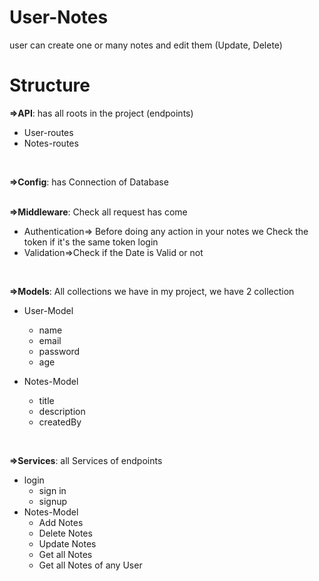 # User-Notes
user can create one or many notes and edit them (Update, Delete)
# Structure

**=>API**: has all roots in the project (endpoints)
- User-routes
- Notes-routes
<br>

**=>Config**: has Connection of Database
<br>
<br>

**=>Middleware**: Check all request has come 
   - Authentication=> Before doing any action in your notes we Check the token if it's the same token login
   - Validation=>Check if the Date is Valid or not
<br>

**=>Models**:  All collections we have  in my project, we have 2 collection
   - User-Model
     - name
     - email
     - password
     - age

   - Notes-Model
     - title
     - description
     - createdBy
<br>

**=>Services**: all Services of endpoints
   - login
     - sign in
     - signup 
   - Notes-Model
     - Add Notes
     - Delete Notes
     - Update Notes
     - Get all Notes
     - Get all Notes of any User
      

